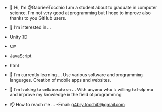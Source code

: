 - 👋 Hi, I’m @GabrieleTocchio
I am a student about to graduate in computer science. I'm not very good at programming but I hope to improve also thanks to you GitHub users.

- 👀 I’m interested in ...
 - Unity 3D
 - C#
 - JavaScript
 - html
 
- 🌱 I’m currently learning ...
 Use various software and programming languages.
Creation of mobile apps and websites.

- 💞️ I’m looking to collaborate on ...
With anyone who is willing to help me and improve my knowledge in the field of programming

- 📫 How to reach me ...
 -Email: g4bry.tocchi0@gmail.com

<!---
GabrieleTocchio/GabrieleTocchio is a ✨ special ✨ repository because its `README.md` (this file) appears on your GitHub profile.
You can click the Preview link to take a look at your changes.
--->

